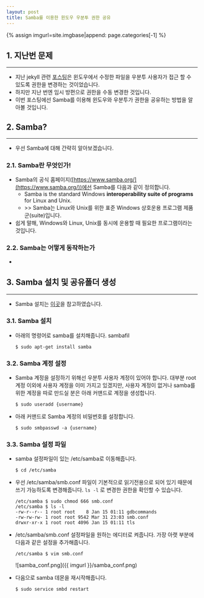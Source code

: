 ```yaml
---
layout: post
title: Samba를 이용한 윈도우 우분투 권한 공유
---
```


{% assign imgurl=site.imgbase|append: page.categories[-1] %}

## 1. 지난번 문제

---

- 지난 jekyll 관련 [포스팅](/권한문제)은 윈도우에서 수정한 파일을 우분투 사용자가 접근 할 수 있도록 권한을 변경하는 것이었습니다.
- 하지만 지난 번엔 임시 방편으로 권한을 수동 변경한 것입니다.
- 이번 포스팅에선 Samba를 이용해 윈도우와 우분투가 권한을 공유하는 방법을 알아볼 것입니다.



## 2. Samba?

---

- 우선 Samba에 대해 간략히 알아보겠습니다.

### 2.1. Samba란 무엇인가!

- Samba의 공식 홈페이지([https://www.samba.org/](https://www.samba.org/))에선 Samba를 다음과 같이 정의합니다.
  - Samba is the standard Windows **interoperability suite of programs** for Linux and Unix.
  - \>> Samba는 Linux와 Unix를 위한 표준 Windows 상호운용 프로그램 제품군(suite)입니다.
- 쉽게 말해, Windows와 Linux, Unix를 동시에 운용할 때 필요한 프로그램이라는 것입니다.

### 2.2. Samba는 어떻게 동작하는가

- 

#### 

## 3. Samba 설치 및 공유폴더 생성

---

- Samba 설치는 [이곳](https://wlsvud84.tistory.com/29?category=828685)을 참고하였습니다.

### 3.1. Samba 설치

- 아래의 명령어로 samba를 설치해줍니다. sambafil

  ```
  $ sudo apt-get install samba
  ```

### 3.2. Samba 계정 설정

- Samba 계정을 설정하기 위해선 우분투 사용자 계정이 있어야 합니다. 대부분 root 계정 이외에 사용자 계정을 이미 가지고 있겠지만, 사용자 계정이 없거나 samba를 위한 계정을 따로 만드실 분은 아래 커맨드로 계정을 생성합니다.

  ```
  $ sudo useradd {username}
  ```

- 아래 커맨드로 Samba 계정의 비밀번호를 설정합니다.

  ```
  $ sudo smbpasswd -a {username}
  ```

### 3.3. Samba 설정 파일

- samba 설정파일이 있는 /etc/samba로 이동해줍니다.

  ```
  $ cd /etc/samba
  ```

- 우선 /etc/samba/smb.conf 파일이 기본적으로 읽기전용으로 되어 있기 때문에 쓰기 가능하도록 변경해줍니다. ```ls -l``` 로 변경한 권한을 확인할 수 있습니다.

  ```
  /etc/samba $ sudo chmod 666 smb.conf
  /etc/samba $ ls -l
  -rw-r--r-- 1 root root    8 Jan 15 01:11 gdbcommands
  -rw-rw-rw- 1 root root 9542 Mar 31 23:03 smb.conf
  drwxr-xr-x 1 root root 4096 Jan 15 01:11 tls
  ```

- /etc/samba/smb.conf 설정파일을 원하는 에디터로 켜줍니다. 가장 아랫 부분에 다음과 같은 설정을 추가해줍니다.

  ```
  /etc/samba $ vim smb.conf
  ```

  ![samba_conf.png]({{ imgurl }}/samba_conf.png)

- 다음으로 samba 데몬을 재시작해줍니다.

  ```
  $ sudo service smbd restart
  ```

  